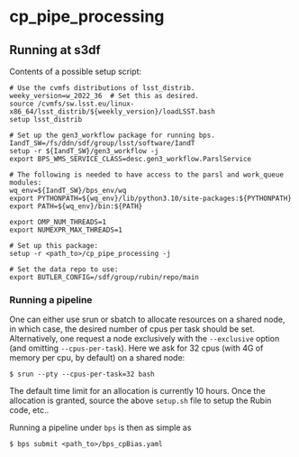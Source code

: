 # cp_pipe_processing

## Running at s3df
Contents of a possible setup script:
```
# Use the cvmfs distributions of lsst_distrib.
weeky_version=w_2022_36  # Set this as desired.
source /cvmfs/sw.lsst.eu/linux-x86_64/lsst_distrib/${weekly_version}/loadLSST.bash
setup lsst_distrib

# Set up the gen3_workflow package for running bps.
IandT_SW=/fs/ddn/sdf/group/lsst/software/IandT
setup -r ${IandT_SW}/gen3_workflow -j
export BPS_WMS_SERVICE_CLASS=desc.gen3_workflow.ParslService

# The following is needed to have access to the parsl and work_queue modules:
wq_env=${IandT_SW}/bps_env/wq
export PYTHONPATH=${wq_env}/lib/python3.10/site-packages:${PYTHONPATH}
export PATH=${wq_env}/bin:${PATH}

export OMP_NUM_THREADS=1
export NUMEXPR_MAX_THREADS=1

# Set up this package:
setup -r <path_to>/cp_pipe_processing -j

# Set the data repo to use:
export BUTLER_CONFIG=/sdf/group/rubin/repo/main
```

### Running a pipeline
One can either use srun or sbatch to allocate resources on a shared node, in which case, the desired number of cpus per task should be set.  Alternatively, one request a node exclusively with the `--exclusive` option (and omitting `--cpus-per-task`).
Here we ask for 32 cpus (with 4G of memory per cpu, by default) on a shared node:
```
$ srun --pty --cpus-per-task=32 bash
```
The default time limit for an allocation is currently 10 hours.  Once the allocation is granted, source the above `setup.sh` file to setup the Rubin code, etc..

Running a pipeline under `bps` is then as simple as
```
$ bps submit <path_to>/bps_cpBias.yaml
```
